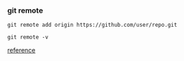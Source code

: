 ### git remote

```
git remote add origin https://github.com/user/repo.git  

git remote -v  
```

[reference](https://help.github.com/articles/adding-a-remote)
